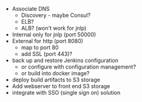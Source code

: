 - Associate DNS
  - Discovery - maybe Consul?
  - ELB?
  - ALB? (won't work for jnlp)
- Internal only for jnlp (port 50000)
- External for http (port 8080)
  - map to port 80
  - add SSL (port 443)?
- back up and restore Jenkins configuration
  - or configure with configuration management?
  - or build into docker image?
- deploy build artifacts to S3 storage
- Add webserver to front end S3 storage
- integrate with SSO (single sign on) solution

